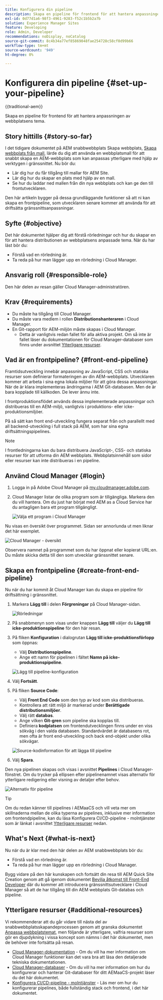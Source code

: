 ```yaml
---
title: Konfigurera din pipeline
description: Skapa en pipeline för frontend för att hantera anpassningen av webbplatsens tema.
exl-id: 0d77d1a6-98f3-4961-9283-f52c1b5b2a7b
solution: Experience Manager Sites
feature: Developing
role: Admin, Developer
recommendations: noDisplay, noCatalog
source-git-commit: 8c4b34a77ef85869048fae254728c58cf0d99b66
workflow-type: tm+mt
source-wordcount: '949'
ht-degree: 0%

---
```



# Konfigurera din pipeline {#set-up-your-pipeline}

{{traditional-aem}}

Skapa en pipeline för frontend för att hantera anpassningen av webbplatsens tema.

## Story hittills {#story-so-far}

I det tidigare dokumentet på AEM snabbwebbplats Skapa webbplats, [Skapa webbplats från mall](create-site.md), lärde du dig att använda en webbplatsmall för att snabbt skapa en AEM-webbplats som kan anpassas ytterligare med hjälp av verktygen i gränssnittet. Nu bör du:

* Lär dig hur du får tillgång till mallar för AEM Site.
* Lär dig hur du skapar en plats med hjälp av en mall.
* Se hur du laddar ned mallen från din nya webbplats och kan ge den till frontutvecklaren.

Den här artikeln bygger på dessa grundläggande funktioner så att ni kan skapa en frontpipeline, som utvecklaren senare kommer att använda för att driftsätta gränssnittsanpassningar.

## Syfte {#objective}

Det här dokumentet hjälper dig att förstå rörledningar och hur du skapar en för att hantera distributionen av webbplatsens anpassade tema. När du har läst bör du:

* Förstå vad en rörledning är.
* Ta reda på hur man lägger upp en rörledning i Cloud Manager.

## Ansvarig roll {#responsible-role}

Den här delen av resan gäller Cloud Manager-administratören.

## Krav {#requirements}

* Du måste ha tillgång till Cloud Manager.
* Du måste vara medlem i rollen **Distributionshanteraren** i Cloud Manager.
* En Git-rapport för AEM-miljön måste skapas i Cloud Manager.
   * Detta är vanligtvis redan fallet för alla aktiva projekt. Om så inte är fallet läser du dokumentationen för Cloud Manager-databaser som finns under avsnittet [Ytterligare resurser](#additional-resources).

## Vad är en frontpipeline? {#front-end-pipeline}

Framtidsutveckling innebär anpassning av JavaScript, CSS och statiska resurser som definierar formateringen av din AEM-webbplats. Utvecklaren kommer att arbeta i sina egna lokala miljöer för att göra dessa anpassningar. När de är klara implementeras ändringarna i AEM Git-databasen. Men de är bara kopplade till källkoden. De lever ännu inte.

I frontproduktionsflödet används dessa implementerade anpassningar och distribueras till en AEM-miljö, vanligtvis i produktions- eller icke-produktionsmiljöer.

På så sätt kan front end-utveckling fungera separat från och parallellt med all backend-utveckling i full stack på AEM, som har sina egna driftsättningspipelines.

>[!NOTE]
>
>I frontledningarna kan du bara distribuera JavaScript-, CSS- och statiska resurser för att utforma din AEM webbplats. Webbplatsinnehåll som sidor eller resurser kan inte distribueras i en pipeline.

## Använd Cloud Manager {#login}

1. Logga in på Adobe Cloud Manager på [my.cloudmanager.adobe.com](https://my.cloudmanager.adobe.com/).

1. Cloud Manager listar de olika program som är tillgängliga. Markera den du vill hantera. Om du just har börjat med AEM as a Cloud Service har du antagligen bara ett program tillgängligt.

   ![Välja ett program i Cloud Manager](assets/cloud-manager-select-program.png)

Nu visas en översikt över programmet. Sidan ser annorlunda ut men liknar det här exemplet.

![Cloud Manager - översikt](assets/cloud-manager-overview.png)

Observera namnet på programmet som du har öppnat eller kopierat URL:en. Du måste skicka detta till den som utvecklar gränssnittet senare.

## Skapa en frontpipeline {#create-front-end-pipeline}

Nu när du har kommit åt Cloud Manager kan du skapa en pipeline för driftsättning i gränssnittet.

1. Markera **Lägg till** i delen **Förgreningar** på Cloud Manager-sidan.

   ![Rörledningar](assets/pipelines-add.png)

1. På snabbmenyn som visas under knappen **Lägg till** väljer du **Lägg till icke-produktionspipeline** för den här resan.

1. På fliken **Konfiguration** i dialogrutan **Lägg till icke-produktionsförlopp** som öppnas:
   * Välj **Distributionspipeline**.
   * Ange ett namn för pipelinen i fältet **Namn på icke-produktionspipeline**.

   ![Lägg till pipeline-konfiguration](assets/add-pipeline-configuration.png)

1. Välj **Fortsätt**.

1. På fliken **Source Code**:
   * Välj **Front End Code** som den typ av kod som ska distribueras.
   * Kontrollera att rätt miljö är markerad under **Berättigade distributionsmiljöer**.
   * Välj rätt **databas**.
   * Ange vilken **Git-gren** som pipeline ska kopplas till.
   * Definiera **kodplatsen** om frontendutvecklingen finns under en viss sökväg i den valda databasen. Standardvärdet är databasens rot, men ofta är front end-utveckling och back end-objekt under olika sökvägar.

   ![Source-kodinformation för att lägga till pipeline](assets/add-pipeline-source-code.png)

1. Välj **Spara**.

Den nya pipelinen skapas och visas i avsnittet **Pipelines** i Cloud Manager-fönstret. Om du trycker på ellipsen efter pipelinenamnet visas alternativ för ytterligare redigering eller visning av detaljer efter behov.

![Alternativ för pipeline](assets/new-pipeline.png)

>[!TIP]
>
>Om du redan känner till pipelines i AEMaaCS och vill veta mer om skillnaderna mellan de olika typerna av pipelines, inklusive mer information om frontendpipeline, kan du läsa Konfigurera CI/CD-pipeline - molntjänster som är länkat i avsnittet [Ytterligare resurser](#additional-resources) nedan.

## What&#39;s Next {#what-is-next}

Nu när du är klar med den här delen av AEM snabbwebbplats bör du:

* Förstå vad en rörledning är.
* Ta reda på hur man lägger upp en rörledning i Cloud Manager.

Bygg vidare på den här kunskapen och fortsätt din resa till AEM Quick Site Creation genom att gå igenom dokumentet [Bevilja åtkomst till Front-End Developer](grant-access.md) där du kommer att introducera gränssnittsutvecklare i Cloud Manager så att de har tillgång till din AEM webbplats Git-databas och pipeline.

## Ytterligare resurser {#additional-resources}

Vi rekommenderar att du går vidare till nästa del av snabbwebbplatsskapandeprocessen genom att granska dokumentet [Anpassa webbplatstemat](customize-theme.md), men följande är ytterligare, valfria resurser som gör en djupdykning i vissa koncept som nämns i det här dokumentet, men de behöver inte fortsätta på resan.

* [Cloud Manager-dokumentation](https://experienceleague.adobe.com/docs/experience-manager-cloud-service/onboarding/onboarding-concepts/cloud-manager-introduction.html?lang=sv-SE) - Om du vill ha mer information om Cloud Manager funktioner kan det vara bra att läsa den detaljerade tekniska dokumentationen.
* [Cloud Manager-databaser](/help/implementing/cloud-manager/managing-code/managing-repositories.md) - Om du vill ha mer information om hur du konfigurerar och hanterar Git-databaser för ditt AEMaaCS-projekt läser du det här dokumentet.
* [Konfigurera CI/CD-pipeline - molntjänster](/help/implementing/cloud-manager/configuring-pipelines/introduction-ci-cd-pipelines.md) - Läs mer om hur du konfigurerar pipelines, både fullständig stack och frontend, i det här dokumentet.
